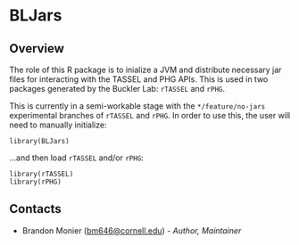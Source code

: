 # BLJars

## Overview
The role of this R package is to inialize a JVM and distribute
necessary jar files for interacting with the TASSEL and PHG APIs. This is
used in two packages generated by the Buckler Lab: `rTASSEL` and `rPHG`.

This is currently in a semi-workable stage with the `*/feature/no-jars` 
experimental branches of `rTASSEL` and `rPHG`. In order to use this, the
user will need to manually initialize:

```
library(BLJars)
```

...and then load `rTASSEL` and/or `rPHG`:

```
library(rTASSEL)
library(rPHG)
```


## Contacts

* Brandon Monier (bm646@cornell.edu) - _Author, Maintainer_
